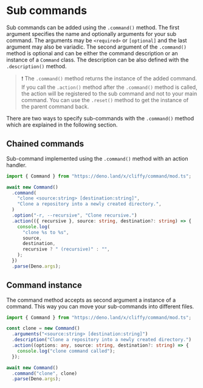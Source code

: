 # Sub commands

Sub commands can be added using the `.command()` method. The first argument
specifies the name and optionally arguments for your sub command. The arguments
may be `<required>` or `[optional]` and the last argument may also be variadic.
The second argument of the `.command()` method is optional and can be either the
command description or an instance of a `Command` class. The description can be
also defined with the `.description()` method.

> ❗ The `.command()` method returns the instance of the added command. If you
> call the `.action()` method after the `.command()` method is called, the
> action will be registered to the sub command and not to your main command. You
> can use the `.reset()` method to get the instance of the parent command back.

There are two ways to specify sub-commands with the `.command()` method which
are explained in the following section.

## Chained commands

Sub-command implemented using the `.command()` method with an action handler.

```typescript
import { Command } from "https://deno.land/x/cliffy/command/mod.ts";

await new Command()
  .command(
    "clone <source:string> [destination:string]",
    "Clone a repository into a newly created directory.",
  )
  .option("-r, --recursive", "Clone recursive.")
  .action(({ recursive }, source: string, destination?: string) => {
    console.log(
      "clone %s to %s",
      source,
      destination,
      recursive ? " (recursive)" : "",
    );
  })
  .parse(Deno.args);
```

## Command instance

The command method accepts as second argument a instance of a command. This way
you can move your sub-commands into different files.

```typescript
import { Command } from "https://deno.land/x/cliffy/command/mod.ts";

const clone = new Command()
  .arguments("<source:string> [destination:string]")
  .description("Clone a repository into a newly created directory.")
  .action((options: any, source: string, destination?: string) => {
    console.log("clone command called");
  });

await new Command()
  .command("clone", clone)
  .parse(Deno.args);
```
